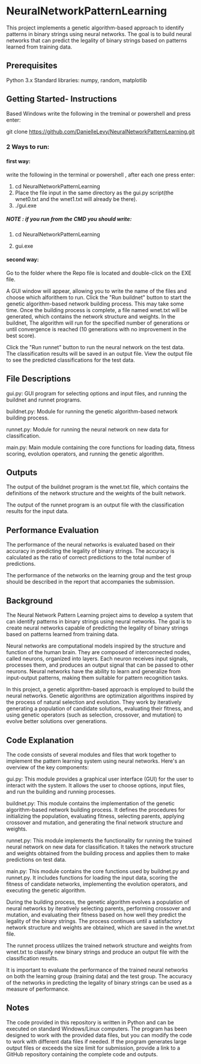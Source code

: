 # NeuralNetworkPatternLearning
This project implements a genetic algorithm-based approach to identify patterns in binary strings using neural networks. The goal is to build neural networks that can predict the legality of binary strings based on patterns learned from training data.

## Prerequisites
Python 3.x
Standard libraries: numpy, random, matplotlib

## Getting Started- Instructions
Based Windows
write the following in the treminal or powershell and press enter:

git clone https://github.com/DanielleLevy/NeuralNetworkPatternLearning.git
### 2 Ways to run:
#### first way:

write the following in the terminal or powershell , after each one press enter:

1. cd NeuralNetworkPatternLearning
2. Place the file input in the same directory as the gui.py script(the wnet0.txt and the wnet1.txt will already be there).
2. ./gui.exe

##### NOTE : if you run from the CMD you should write: 

1. cd NeuralNetworkPatternLearning

2. gui.exe


#### second way:
Go to the folder where the Repo file is located and double-click on the EXE file.



A GUI window will appear, allowing you to write the name of the files and choose which alforithem to run.
Click the "Run buildnet" button to start the genetic algorithm-based network building process. This may take some time.
Once the building process is complete, a file named wnet.txt will be generated, which contains the network structure and weights.
In the buildnet, The algorithm will run for the specified number of generations or until convergence is reached (10 generations with no improvement in the best score).


Click the "Run runnet" button to run the neural network on the test data. The classification results will be saved in an output file.
View the output file to see the predicted classifications for the test data.



## File Descriptions
gui.py: GUI program for selecting options and input files, and running the buildnet and runnet programs.

buildnet.py: Module for running the genetic algorithm-based network building process.

runnet.py: Module for running the neural network on new data for classification.

main.py: Main module containing the core functions for loading data, fitness scoring, evolution operators, and running the genetic algorithm.


## Outputs
The output of the buildnet program is the wnet.txt file, which contains the definitions of the network structure and the weights of the built network.

The output of the runnet program is an output file with the classification results for the input data.

## Performance Evaluation
The performance of the neural networks is evaluated based on their accuracy in predicting the legality of binary strings. The accuracy is calculated as the ratio of correct predictions to the total number of predictions.

The performance of the networks on the learning group and the test group should be described in the report that accompanies the submission.
## Background
The Neural Network Pattern Learning project aims to develop a system that can identify patterns in binary strings using neural networks. The goal is to create neural networks capable of predicting the legality of binary strings based on patterns learned from training data.

Neural networks are computational models inspired by the structure and function of the human brain. They are composed of interconnected nodes, called neurons, organized into layers. Each neuron receives input signals, processes them, and produces an output signal that can be passed to other neurons. Neural networks have the ability to learn and generalize from input-output patterns, making them suitable for pattern recognition tasks.

In this project, a genetic algorithm-based approach is employed to build the neural networks. Genetic algorithms are optimization algorithms inspired by the process of natural selection and evolution. They work by iteratively generating a population of candidate solutions, evaluating their fitness, and using genetic operators (such as selection, crossover, and mutation) to evolve better solutions over generations.

## Code Explanation
The code consists of several modules and files that work together to implement the pattern learning system using neural networks. Here's an overview of the key components:

gui.py: This module provides a graphical user interface (GUI) for the user to interact with the system. It allows the user to choose options, input files, and run the building and running processes.

buildnet.py: This module contains the implementation of the genetic algorithm-based network building process. It defines the procedures for initializing the population, evaluating fitness, selecting parents, applying crossover and mutation, and generating the final network structure and weights.

runnet.py: This module implements the functionality for running the trained neural network on new data for classification. It takes the network structure and weights obtained from the building process and applies them to make predictions on test data.

main.py: This module contains the core functions used by buildnet.py and runnet.py. It includes functions for loading the input data, scoring the fitness of candidate networks, implementing the evolution operators, and executing the genetic algorithm.


During the building process, the genetic algorithm evolves a population of neural networks by iteratively selecting parents, performing crossover and mutation, and evaluating their fitness based on how well they predict the legality of the binary strings. The process continues until a satisfactory network structure and weights are obtained, which are saved in the wnet.txt file.

The runnet process utilizes the trained network structure and weights from wnet.txt to classify new binary strings and produce an output file with the classification results.

It is important to evaluate the performance of the trained neural networks on both the learning group (training data) and the test group. The accuracy of the networks in predicting the legality of binary strings can be used as a measure of performance.

## Notes
The code provided in this repository is written in Python and can be executed on standard Windows/Linux computers.
The program has been designed to work with the provided data files, but you can modify the code to work with different data files if needed.
If the program generates large output files or exceeds the size limit for submission, provide a link to a GitHub repository containing the complete code and outputs.
